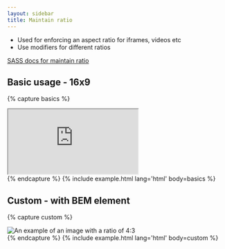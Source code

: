 ```yaml
---
layout: sidebar
title: Maintain ratio
---
```


- Used for enforcing an aspect ratio for iframes, videos etc
- Use modifiers for different ratios

<a class="btn" href="{{ site.baseurl }}{% link technical/sass/documentation/components.md %}#css-.maintain-ratio">SASS docs for maintain ratio</a>

## Basic usage - 16x9

{% capture basics %}
<div class="maintain-ratio maintain-ratio--16-9">
    <iframe src="https://www.youtube.com/embed/dQw4w9WgXcQ" allowfullscreen></iframe>
</div>
{% endcapture %}
{% include example.html lang='html' body=basics %}

## Custom - with BEM element

{% capture custom %}
<div class="maintain-ratio maintain-ratio--4-3">
    <img class="maintain-ratio__item" src="http://placehold.it/800x600" alt="An example of an image with a ratio of 4:3" />
</div>
{% endcapture %}
{% include example.html lang='html' body=custom %}